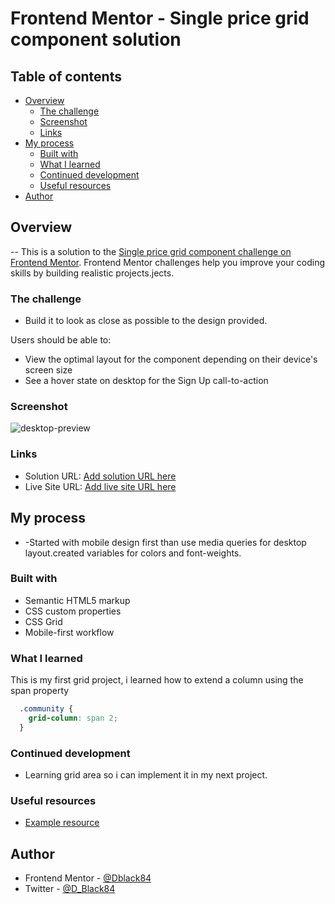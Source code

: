 # Frontend Mentor - Single price grid component solution

 

## Table of contents

- [Overview](#overview)
  - [The challenge](#the-challenge)
  - [Screenshot](#screenshot)
  - [Links](#links)
- [My process](#my-process)
  - [Built with](#built-with)
  - [What I learned](#what-i-learned)
  - [Continued development](#continued-development)
  - [Useful resources](#useful-resources)
- [Author](#author)




## Overview

-- This is a solution to the [Single price grid component challenge on Frontend Mentor](https://www.frontendmentor.io/challenges/single-price-grid-component-5ce41129d0ff452fec5abbbc). Frontend Mentor challenges help you improve your coding skills by building realistic projects.jects. 

### The challenge

- Build it to look as close as possible to the design provided.

Users should be able to:

- View the optimal layout for the component depending on their device's screen size
- See a hover state on desktop for the Sign Up call-to-action

### Screenshot

![desktop-preview](https://user-images.githubusercontent.com/49578782/142773409-e1843ff3-6b98-4eac-83be-4f35dbf1e106.jpg)


### Links

- Solution URL: [Add solution URL here](https://your-solution-url.com)
- Live Site URL: [Add live site URL here](https://your-live-site-url.com)

## My process

- -Started with mobile design first than use media queries for desktop layout.created variables for colors and font-weights.

### Built with

- Semantic HTML5 markup
- CSS custom properties
- CSS Grid
- Mobile-first workflow



### What I learned

This is my first grid project, i learned how to extend a column using the span property


```css
  .community {
    grid-column: span 2;
  }
```


### Continued development

- Learning grid area so i can implement it in my next project.
 

### Useful resources

- [Example resource ](https://developer.mozilla.org/en-US/) 


## Author

- Frontend Mentor - [@Dblack84](https://www.frontendmentor.io/profile/Dblack84)
- Twitter - [@D_Black84](https://www.twitter.com/D_Black84)


